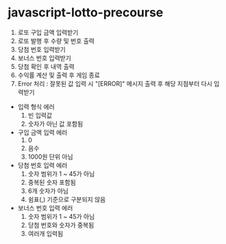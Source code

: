 # javascript-lotto-precourse
1. 로또 구입 금액 입력받기
2. 로또 발행 후 수량 및 번호 출력
3. 당첨 번호 입력받기
4. 보너스 번호 입력받기
5. 당첨 확인 후 내역 출력
6. 수익률 계산 및 출력 후 게임 종료
7. Error 처리 : 잘못된 값 입력 시 "[ERROR]" 메시지 출력 후 해당 지점부터 다시 입력받기
  - 입력 형식 에러
    1. 빈 입력값
    2. 숫자가 아닌 값 포함됨
  - 구입 금액 입력 에러
    1. 0
    2. 음수
    3. 1000원 단위 아님
  - 당첨 번호 입력 에러
    1. 숫자 범위가 1 ~ 45가 아님
    2. 중복된 숫자 포함됨
    3. 6개 숫자가 아님
    4. 쉼표(,) 기준으로 구분되지 않음
  - 보너스 번호 입력 에러
    1. 숫자 범위가 1 ~ 45가 아님
    2. 당첨 번호와 숫자가 중복됨
    3. 여러개 입력됨